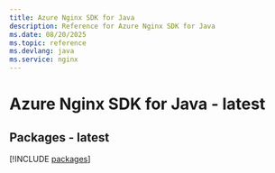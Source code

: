 ```yaml
---
title: Azure Nginx SDK for Java
description: Reference for Azure Nginx SDK for Java
ms.date: 08/20/2025
ms.topic: reference
ms.devlang: java
ms.service: nginx
---
```

# Azure Nginx SDK for Java - latest
## Packages - latest
[!INCLUDE [packages](nginx-index.md)]